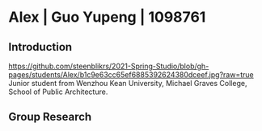 # Alex | Guo Yupeng | 1098761

## Introduction
<https://github.com/steenblikrs/2021-Spring-Studio/blob/gh-pages/students/Alex/b1c9e63cc65ef6885392624380dceef.jpg?raw=true>
<br>
Junior student from Wenzhou Kean University, Michael Graves College, School of Public Architecture.

## Group Research

<br>
